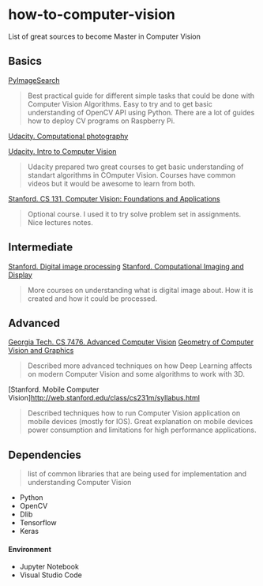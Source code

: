 # how-to-computer-vision
List of great sources to become Master in Computer Vision

## Basics

[PyImageSearch](http://www.pyimagesearch.com/)
> Best practical guide for different simple tasks that could be done with Computer Vision Algorithms. Easy to try and to get basic understanding of OpenCV API using Python. There are a lot of guides how to deploy CV programs on Raspberry Pi.


[Udacity. Computational photography](https://www.udacity.com/course/computational-photography--ud955)

[Udacity. Intro to Computer Vision](https://www.udacity.com/course/introduction-to-computer-vision--ud810)

> Udacity prepared two great courses to get basic understanding of standart algorithms in COmputer Vision. Courses have common videos but it would be awesome to learn from both.

[Stanford. CS 131. Computer Vision: Foundations and Applications](http://vision.stanford.edu/teaching/cs131_fall1617/schedule.html)
> Optional course. I used it to try solve problem set in assignments. Nice lectures notes. 

## Intermediate

[Stanford. Digital image processing](https://web.stanford.edu/class/ee368/schedule.html)
[Stanford. Computational Imaging and Display](http://stanford.edu/class/ee367/)
> More courses on understanding what is digital image about. How it is created and how it could be processed.

## Advanced

[Georgia Tech. CS 7476. Advanced Computer Vision](https://www.cc.gatech.edu/~hays/7476/)
[Geometry of Computer Vision and Graphics](https://cw.fel.cvut.cz/wiki/courses/a4m33gvg/start)
> Described more advanced techniques on how Deep Learning affects on modern Computer Vision and some algorithms to work with 3D.

[Stanford. Mobile Computer Vision]http://web.stanford.edu/class/cs231m/syllabus.html
> Described techniques how to run Computer Vision application on mobile devices (mostly for IOS). Great explanation on mobile devices power consumption and limitations for high performance applications. 


## Dependencies

> list of common libraries that are being used for implementation and understanding Computer Vision

- Python 
- OpenCV    
- Dlib
- Tensorflow
- Keras

#### Environment
- Jupyter Notebook
- Visual Studio Code









